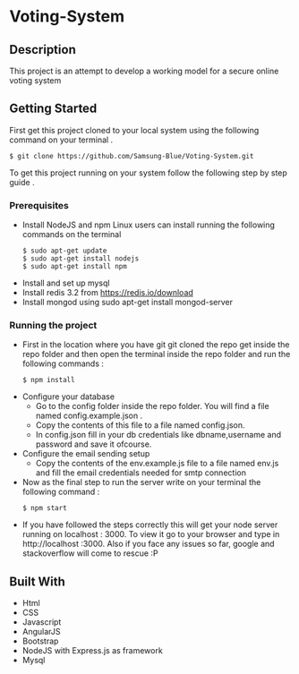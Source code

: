 # Voting-System

## Description
This project is an attempt to develop a working model for a secure online voting system 

## Getting Started
  First get this project cloned to your local system using the following command on your terminal .
  ```
  $ git clone https://github.com/Samsung-Blue/Voting-System.git
  ```
  To get this project running on your system follow the following step by step guide .
  
### Prerequisites
  * Install NodeJS and npm
    Linux users can  install running the following commands on the terminal
      ```
      $ sudo apt-get update
      $ sudo apt-get install nodejs
      $ sudo apt-get install npm
      ```
  * Install and set up mysql
  * Install redis 3.2 from https://redis.io/download
  * Install mongod using sudo apt-get install mongod-server
### Running the project
* First in the location where you have git git cloned the repo get inside the repo folder and then open the terminal inside the repo folder and run the following commands :
    ```
    $ npm install
    ```
* Configure your database
    * Go to the config folder inside the repo folder. You will find a file named config.example.json .
    * Copy the contents of this file to a file named config.json.
    * In config.json fill in your db credentials like dbname,username and password and save it ofcourse.
* Configure the email sending setup 
	* Copy the contents of the env.example.js file to a file named env.js and fill the email credentials needed for smtp connection 
* Now as the final step to run the server write on your terminal the following command :
    ```
    $ npm start
    ```
* If you have followed the steps correctly this will get your node server running
on localhost : 3000. To view it go to your browser and type in http://localhost :3000. Also if you face any issues so far, google and stackoverflow will come to rescue :P

## Built With
* Html
* CSS
* Javascript
* AngularJS
* Bootstrap
* NodeJS with Express.js as framework
* Mysql